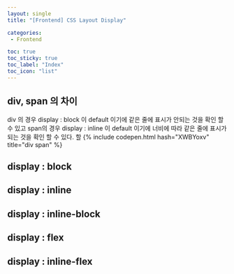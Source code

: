 ```yaml
---
layout: single
title: "[Frontend] CSS Layout Display"

categories:
 - Frontend

toc: true
toc_sticky: true
toc_label: "Index"
toc_icon: "list"
---
```


## div, span 의 차이

div 의 경우 display : block 이 default 이기에 같은 줄에 표시가 안되는 것을 확인 할 수 있고
span의 경우 display : inline 이 default 이기에 너비에 따라 같은 줄에 표시가 되는 것을 확인 할 수 있다.
할
{% include codepen.html hash="XWBYoxv" title="div span" %}

## display : block

## display : inline

## display : inline-block

## display : flex

## display : inline-flex
